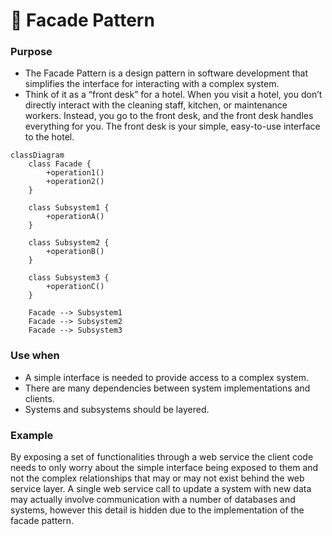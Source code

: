 # 🚀 Facade Pattern


### Purpose

- The Facade Pattern is a design pattern in software development that simplifies the interface for interacting with a complex system.
- Think of it as a “front desk” for a hotel. When you visit a hotel, you don’t directly interact with the cleaning staff, kitchen, or maintenance workers. Instead, you go to the front desk, and the front desk handles everything for you. The front desk is your simple, easy-to-use interface to the hotel.

```mermaid
classDiagram
    class Facade {
        +operation1()
        +operation2()
    }

    class Subsystem1 {
        +operationA()
    }

    class Subsystem2 {
        +operationB()
    }

    class Subsystem3 {
        +operationC()
    }

    Facade --> Subsystem1
    Facade --> Subsystem2
    Facade --> Subsystem3

```


### Use when

- A simple interface is needed to provide access to a complex system.
- There are many dependencies between system implementations and clients.
- Systems and subsystems should be layered.

### Example


By exposing a set of functionalities through a web service the client code needs to only worry about the simple interface being exposed to them and not the complex relationships that may or may not exist behind the web service layer. A single web service call to update a system with new data may actually involve communication with a number of databases and systems, however this detail is hidden due to the implementation of the facade pattern.

